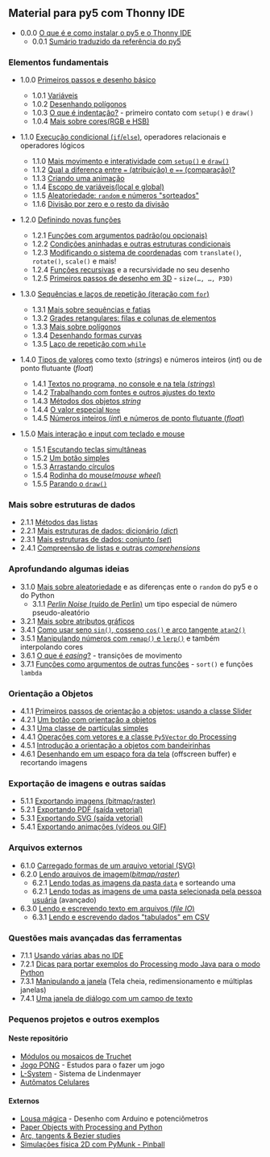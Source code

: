 ## Material para py5 com Thonny IDE

- 0.0.0 [O que é e como instalar o py5 e o Thonny IDE](https://abav.lugaralgum.com/como-instalar-py5/)
   - 0.0.1 [Sumário traduzido da referência do py5](sumario-referencia-py5.md)

### Elementos fundamentais

- 1.0.0 [Primeiros passos e desenho básico](desenho-basico_py.md)
  - 1.0.1 [Variáveis](variaveis.md)
  - 1.0.2 [Desenhando polígonos](poligonos_1.md)
  - 1.0.3 [O que é indentação?](indentacao.md) - primeiro contato com `setup()` e `draw()`
  - 1.0.4 [Mais sobre cores(RGB e HSB)](mais_sobre_cores.md)

- 1.1.0 [Execução condicional (`if`/`else`)](condicionais_py.md), operadores relacionais e operadores lógicos
  - 1.1.0 [Mais movimento e interatividade com `setup()` e `draw()`](setup_draw.md)
  - 1.1.2 [Qual a diferença entre `=` (atribuição) e `==` (comparação)?](atribuicao-e-comparacao.md)
  - 1.1.3 [Criando uma animação](movimento_py.md)	
  - 1.1.4 [Escopo de variáveis(local e global)](escopo_py.md)
  - 1.1.5 [Aleatoriedade: `random` e números "sorteados"](aleatoriedade_1.md)
  - 1.1.6 [Divisão por zero e o resto da divisão](divisao.md) 

- 1.2.0 [Definindo novas funções](funcoes_py.md)
  - 1.2.1 [Funções com argumentos padrão(ou opcionais)](funcoes_2.md)
  - 1.2.2 [Condições aninhadas e outras estruturas condicionais](condicionais_2.md)
  - 1.2.3 [Modificando o sistema de coordenadas](transformacoes_coordenadas.md) com `translate()`, `rotate()`, `scale()` e mais!
  - 1.2.4 [Funções recursivas](recursao_py.md) e a recursividade no seu desenho 
  - 1.2.5 [Primeiros passos de desenho em 3D](desenho-3D.md) - `size(…, …, P3D)`

- 1.3.0 [Sequências e laços de repetição (iteração com `for`)](lacos_py.md)
  - 1.3.1 [Mais sobre sequências e fatias](mais_sequencias.md)
  - 1.3.2 [Grades retangulares: filas e colunas de elementos](grades.md)
  - 1.3.3 [Mais sobre polígonos](poligonos_2.md)
  - 1.3.4 [Desenhando formas curvas](curvas.md)
  - 1.3.5 [Laço de repetição com `while`](while.md)

- 1.4.0 [Tipos de valores](tipagem_py.md) como texto (*strings*) e números inteiros (*int*) ou de ponto flutuante (*float*) 
  - 1.4.1 [Textos no programa, no console e na tela (*strings*)](strings_py.md)
  - 1.4.2 [Trabalhando com fontes e outros ajustes do texto](tipografia.md) 
  - 1.4.3 [Métodos dos objetos *string*](string_methods.md)
  - 1.4.4 [O valor especial `None`](None.md)
  - 1.4.5 [Números inteiros (*int*) e números de ponto flutuante (*float*)](numeros.md)

- 1.5.0 [Mais interação e input com teclado e mouse](input_py.md)
  - 1.5.1 [Escutando teclas simultâneas](teclas_simultaneas.md)
  - 1.5.2 [Um botão simples](botao_simples.md)
  - 1.5.3 [Arrastando círculos](arrastando_circulos.md)
  - 1.5.4 [Rodinha do mouse(*mouse wheel*)](rodinha_mouse.md)
  - 1.5.5 [Parando o `draw()`](no_loop.md)

### Mais sobre estruturas de dados

- 2.1.1 [Métodos das listas](list_methods.md)
- 2.2.1 [Mais estruturas de dados: dicionário (_dict_)](dicionarios.md)
- 2.3.1 [Mais estruturas de dados: conjunto (_set_)](conjuntos.md)
- 2.4.1 [Compreensão de listas e outras *comprehensions*](comprehension.md)

### Aprofundando algumas ideias

- 3.1.0 [Mais sobre aleatoriedade](aleatoriedade_2.md) e as diferenças ente o `random` do py5 e o do Python
  - 3.1.1 [*Perlin Noise* (ruído de Perlin)](noise.md) um tipo especial de número pseudo-aleatório
- 3.2.1 [Mais sobre atributos gráficos](mais_atributos_graficos.md)
- 3.4.1 [Como usar seno `sin()`, cosseno `cos()` e arco tangente `atan2()`](seno_cosseno_atan2.md) 
- 3.5.1 [Manipulando números com `remap()` e `lerp()`](map_lerp.md) e também interpolando cores
- 3.6.1 [O que é *easing*?](easing.md) - transições de movimento
- 3.7.1 [Funções como argumentos de outras funções](funcoes-como-argumentos.md) - `sort()` e funções `lambda`

### Orientação a Objetos

- 4.1.1 [Primeiros passos de orientação a objetos: usando a classe Slider](slider_com_OO.md)
- 4.2.1 [Um botão com orientação a objetos](botao_com_OO.md)
- 4.3.1 [Uma classe de partículas simples](particulas.md)
- 4.4.1 [Operações com vetores e a classe `Py5Vector` do Processing](vetores.md) 
- 4.5.1 [Introdução a orientação a objetos com bandeirinhas](bandeirinhas)
- 4.6.1 [Desenhando em um espaço fora da tela](offscreen_buffer.md) (offscreen buffer) e recortando imagens

### Exportação de imagens e outras saídas

- 5.1.1 [Exportando imagens (bitmap/raster)](exportando_imagem.md)
- 5.2.1 [Exportando PDF (saída vetorial)](exportando_pdf.md)
- 5.3.1 [Exportando SVG (saída vetorial)](exportando_svg.md)
- 5.4.1 [Exportando animações (vídeos ou GIF)](exportar_animacoes.md)

### Arquivos externos

- 6.1.0 [Carregado formas de um arquivo vetorial (SVG)](recursos_vetoriais_externos.md)
- 6.2.0 [Lendo arquivos de imagem(*bitmap/raster*)](imagens_externas.md)
  - 6.2.1 [Lendo todas as imagens da pasta `data`](imagens_externas_pasta2.md) e sorteando uma
  - 6.2.1 [Lendo todas as imagens de uma pasta selecionada pela pessoa usuária](imagens_externas_pasta.md) (avançado)
- 6.3.0 [Lendo e escrevendo texto em arquivos (*file IO*)](file_IO.md)
  - 6.3.1 [Lendo e escrevendo dados "tabulados" em CSV](file_IO2.md)
   
### Questões mais avançadas das ferramentas

- 7.1.1 [Usando várias abas no IDE](modulos.md)
- 7.2.1 [Dicas para portar exemplos do Processing modo Java para o modo Python](java_para_python.md)
- 7.3.1 [Manipulando a janela](mais_que_size.md) (Tela cheia, redimensionamento e múltiplas janelas) 
- 7.4.1 [Uma janela de diálogo com um campo de texto](input_janela.md)
<!-- - 7.5.1 usando bibliotecas externas Python e Java) -->
<!-- 7.6.1 [Exportando um aplicativo independente](export_application.md) [REVISAR] -->

### Pequenos projetos e outros exemplos

#### Neste repositório

- [Módulos ou mosaicos de Truchet](truchet.md)
- [Jogo PONG](pong/) - Estudos para o fazer um jogo
- [L-System](LSystem.md) - Sistema de Lindenmayer
- [Autômatos Celulares](automatos-celulares.md)

#### Externos

- [Lousa mágica](https://abav.lugaralgum.com/lousa-magica) - Desenho com Arduino e potenciômetros
- [Paper Objects with Processing and Python](https://abav.lugaralgum.com/Paper-objects-with-Processing-and-Python)
- [Arc, tangents & Bezier studies](https://github.com/villares/arc_tangents_and_bezier_studies)
- [Simulações física 2D com PyMunk - Pinball](https://github.com/villares/pymunk-pinball-paulista)
